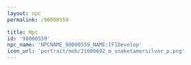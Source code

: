```yaml
---
layout: npc
permalink: /90000559

title: Npc
id: '90000559'
npc_name: 'NPCNAME_90000559_NAME:[F]Develop'
icon_url: 'portrait/mob/21000692_m_snaketamersilver_p.png'
---
```

